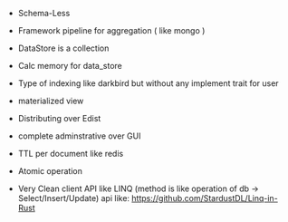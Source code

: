 
*   Schema-Less

*   Framework pipeline for aggregation ( like mongo )

*   DataStore is a collection

*   Calc memory for data_store

*   Type of indexing like darkbird but without any implement trait for user

*   materialized view

*   Distributing over Edist

*   complete adminstrative over GUI 

*   TTL per document like redis

*   Atomic operation

*   Very Clean client API like LINQ (method is like operation of db -> Select/Insert/Update) 
        api like: https://github.com/StardustDL/Linq-in-Rust
